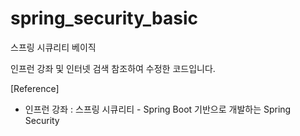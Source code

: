 # spring_security_basic
스프링 시큐리티 베이직

인프런 강좌 및 인터넷 검색 참조하여 수정한 코드입니다.

[Reference]
* 인프런 강좌 : 스프링 시큐리티 - Spring Boot 기반으로 개발하는 Spring Security 

